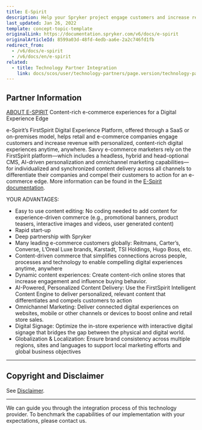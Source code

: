 ```yaml
---
title: E-Spirit
description: Help your Spryker project engage customers and increase revenue with personalized, content-rich digital experiences anytime, anywhere by integrating E-Spirit.
last_updated: Jan 26, 2022
template: concept-topic-template
originalLink: https://documentation.spryker.com/v6/docs/e-spirit
originalArticleId: 8599a03d-48fd-4edb-aa6e-2a2c746fd1fb
redirect_from:
  - /v6/docs/e-spirit
  - /v6/docs/en/e-spirit
related:
  - title: Technology Partner Integration
    link: docs/scos/user/technology-partners/page.version/technology-partner-integration.html
---
```


## Partner Information
[ABOUT E-SPIRIT](https://www.e-spirit.com/)
Content-rich e-commerce experiences for a Digital Experience Edge

e-Spirit’s FirstSpirit Digital Experience Platform, offered through a SaaS or on-premises model, helps retail and e-commerce companies engage customers and increase revenue with personalized, content-rich digital experiences anytime, anywhere. Savvy e-commerce marketers rely on the FirstSpirit platform—which includes a headless, hybrid and head-optional CMS, AI-driven personalization and omnichannel marketing capabilities—for individualized and synchronized content delivery across all channels to differentiate their companies and compel their customers to action for an e-commerce edge. More information can be found in the [E-Spirit documentation](https://docs.e-spirit.com/ecom/contentconnect-spryker/ContentConnect_Spryker_Documentation_EN.html).

YOUR ADVANTAGES:

* Easy to use content editing: No coding needed to add content for experience-driven commerce (e.g., promotional banners, product teasers, interactive images and videos, user generated content)
* Rapid start-up
* Deep partnership with Spryker
* Many leading e-commerce customers globally: Reitmans, Carter’s, Converse, L’Oreal Luxe brands, Karstadt, TSI Holdings, Hugo Boss, etc.
* Content-driven commerce that simplifies connections across people, processes and technology to enable compelling digital experiences anytime, anywhere
* Dynamic content experiences: Create content-rich online stores that increase engagement and influence buying behavior.
* AI-Powered, Personalized Content Delivery: Use the FirstSpirit Intelligent Content Engine to deliver personalized, relevant content that differentiates and compels customers to action
* Omnichannel Marketing: Deliver connected digital experiences on websites, mobile or other channels or devices to boost online and retail store sales.
* Digital Signage: Optimize the in-store experience with interactive digital signage that bridges the gap between the physical and digital world.
* Globalization & Localization: Ensure brand consistency across multiple regions, sites and languages to support local marketing efforts and global business objectives

---

## Copyright and Disclaimer

See [Disclaimer](https://github.com/spryker/spryker-documentation).

---
We can guide you through the integration process of this technology provider. To benchmark the capabilities of our implementation with your expectations, please contact us.

<div class="hubspot-form js-hubspot-form" data-portal-id="2770802" data-form-id="163e11fb-e833-4638-86ae-a2ca4b929a41" id="hubspot-1"></div>


